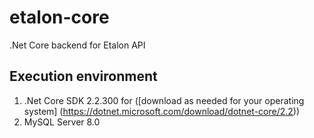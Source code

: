 # etalon-core
.Net Core backend for Etalon API
## Execution environment
1. .Net Core SDK 2.2.300 for ([download as needed for your operating system] (https://dotnet.microsoft.com/download/dotnet-core/2.2))
2. MySQL Server 8.0

